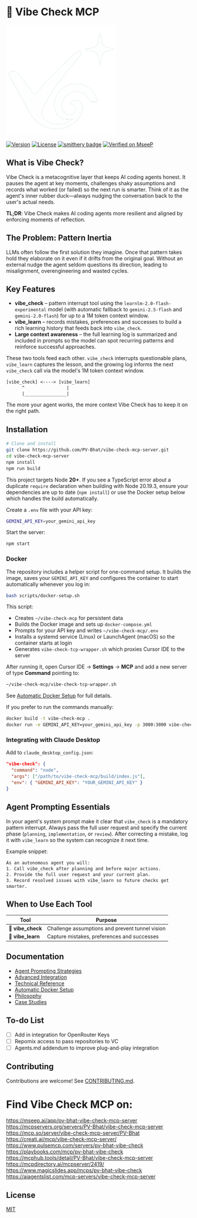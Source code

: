 # 🧠 Vibe Check MCP

<img src="https://github.com/PV-Bhat/vibe-check-mcp-server/blob/main/Attachments/vibelogov2.png" alt="Logo" width="300"/>

[![Version](https://img.shields.io/badge/version-1.1-blue)](https://github.com/PV-Bhat/vibe-check-mcp-server)
[![License](https://img.shields.io/badge/license-MIT-green)](LICENSE)
[![smithery badge](https://smithery.ai/badge/@PV-Bhat/vibe-check-mcp-server)](https://smithery.ai/server/@PV-Bhat/vibe-check-mcp-server)
[![Verified on MseeP](https://mseep.ai/badge.svg)](https://mseep.ai/app/a2954e62-a3f8-45b8-9a03-33add8b92599)

## What is Vibe Check?

Vibe Check is a metacognitive layer that keeps AI coding agents honest. It
pauses the agent at key moments, challenges shaky assumptions and records what
worked (or failed) so the next run is smarter. Think of it as the agent's inner
rubber duck—always nudging the conversation back to the user's actual needs.

**TL;DR**: Vibe Check makes AI coding agents more resilient and aligned by
enforcing moments of reflection.

## The Problem: Pattern Inertia

LLMs often follow the first solution they imagine. Once that pattern takes hold
they elaborate on it even if it drifts from the original goal. Without an
external nudge the agent seldom questions its direction, leading to
misalignment, overengineering and wasted cycles.

## Key Features

- **vibe_check** – pattern interrupt tool using the `learnlm-2.0-flash-experimental`
  model (with automatic fallback to `gemini-2.5-flash` and `gemini-2.0-flash`)
  for up to a 1M token context window.
- **vibe_learn** – records mistakes, preferences and successes to build a rich
  learning history that feeds back into `vibe_check`.
- **Large context awareness** – the full learning log is summarized and included
  in prompts so the model can spot recurring patterns and reinforce successful
  approaches.

These two tools feed each other. `vibe_check` interrupts questionable plans,
`vibe_learn` captures the lesson, and the growing log informs the next
`vibe_check` call via the model's 1M token context window.

```
[vibe_check] <----> [vibe_learn]
      ^                |
      |________________|
```

The more your agent works, the more context Vibe Check has to keep it on the
right path.

## Installation

```bash
# Clone and install
git clone https://github.com/PV-Bhat/vibe-check-mcp-server.git
cd vibe-check-mcp-server
npm install
npm run build
```

This project targets Node **20+**. If you see a TypeScript error about a
duplicate `require` declaration when building with Node 20.19.3, ensure your
dependencies are up to date (`npm install`) or use the Docker setup below which
handles the build automatically.

Create a `.env` file with your API key:

```bash
GEMINI_API_KEY=your_gemini_api_key
```

Start the server:

```bash
npm start
```

### Docker

The repository includes a helper script for one-command setup. It builds the
image, saves your `GEMINI_API_KEY` and configures the container to start
automatically whenever you log in:

```bash
bash scripts/docker-setup.sh
```

This script:

- Creates `~/vibe-check-mcp` for persistent data
- Builds the Docker image and sets up `docker-compose.yml`
- Prompts for your API key and writes `~/vibe-check-mcp/.env`
- Installs a systemd service (Linux) or LaunchAgent (macOS) so the container
  starts at login
- Generates `vibe-check-tcp-wrapper.sh` which proxies Cursor IDE to the server

After running it, open Cursor IDE → **Settings** → **MCP** and add a new server
of type **Command** pointing to:

```bash
~/vibe-check-mcp/vibe-check-tcp-wrapper.sh
```

See [Automatic Docker Setup](./docs/docker-automation.md) for full details.

If you prefer to run the commands manually:

```bash
docker build -t vibe-check-mcp .
docker run -e GEMINI_API_KEY=your_gemini_api_key -p 3000:3000 vibe-check-mcp
```

### Integrating with Claude Desktop

Add to `claude_desktop_config.json`:

```json
"vibe-check": {
  "command": "node",
  "args": ["/path/to/vibe-check-mcp/build/index.js"],
  "env": { "GEMINI_API_KEY": "YOUR_GEMINI_API_KEY" }
}
```

## Agent Prompting Essentials

In your agent's system prompt make it clear that `vibe_check` is a mandatory
pattern interrupt. Always pass the full user request and specify the current
phase (`planning`, `implementation`, or `review`). After correcting a mistake,
log it with `vibe_learn` so the system can recognize it next time.

Example snippet:

```
As an autonomous agent you will:
1. Call vibe_check after planning and before major actions.
2. Provide the full user request and your current plan.
3. Record resolved issues with vibe_learn so future checks get smarter.
```

## When to Use Each Tool

| Tool | Purpose |
|------|---------|
| 🛑 **vibe_check** | Challenge assumptions and prevent tunnel vision |
| 🔄 **vibe_learn** | Capture mistakes, preferences and successes |

## Documentation

- [Agent Prompting Strategies](./docs/agent-prompting.md)
- [Advanced Integration](./docs/advanced-integration.md)
- [Technical Reference](./docs/technical-reference.md)
- [Automatic Docker Setup](./docs/docker-automation.md)
- [Philosophy](./docs/philosophy.md)
- [Case Studies](./docs/case-studies.md)

## To-do List

- [ ] Add in integration for OpenRouter Keys
- [ ] Repomix access to pass repositories to VC
- [ ] Agents.md addendum to improve plug-and-play integration

## Contributing

Contributions are welcome! See [CONTRIBUTING.md](./CONTRIBUTING.md).

# Find Vibe Check MCP on:

https://mseep.ai/app/pv-bhat-vibe-check-mcp-server
https://mcpservers.org/servers/PV-Bhat/vibe-check-mcp-server
https://mcp.so/server/vibe-check-mcp-server/PV-Bhat
https://creati.ai/mcp/vibe-check-mcp-server/
https://www.pulsemcp.com/servers/pv-bhat-vibe-check
https://playbooks.com/mcp/pv-bhat-vibe-check
https://mcphub.tools/detail/PV-Bhat/vibe-check-mcp-server
https://mcpdirectory.ai/mcpserver/2419/
https://www.magicslides.app/mcps/pv-bhat-vibe-check
https://aiagentslist.com/mcp-servers/vibe-check-mcp-server

## License

[MIT](LICENSE)
